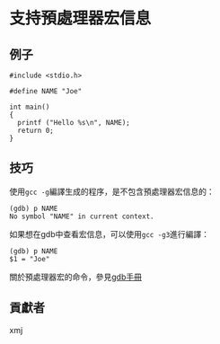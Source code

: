 # 支持預處理器宏信息

## 例子

	#include <stdio.h>
	
	#define NAME "Joe"
	
	int main()
	{
	  printf ("Hello %s\n", NAME);
	  return 0;
	}

## 技巧

使用`gcc -g`編譯生成的程序，是不包含預處理器宏信息的：

	(gdb) p NAME
	No symbol "NAME" in current context.

如果想在gdb中查看宏信息，可以使用`gcc -g3`進行編譯：

	(gdb) p NAME
	$1 = "Joe"

關於預處理器宏的命令，參見[gdb手冊](https://sourceware.org/gdb/onlinedocs/gdb/Macros.html#Macros)

## 貢獻者

xmj

